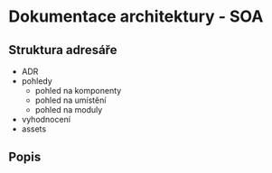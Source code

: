 # Dokumentace architektury - SOA

## Struktura adresáře

- ADR
- pohledy
    - pohled na komponenty
    - pohled na umístění
    - pohled na moduly
- vyhodnocení
- assets

## Popis
